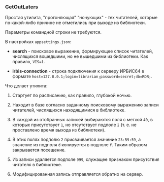 ﻿### GetOutLaters

Простая утилита, "прогоняющая" "ночующих" - тех читателей, которые по какой-либо причине не отметились при выходе из библиотеки.

Параметры командной строки не требуются.

В настройках `appsettings.json`:

* **search** - поисковое выражение, формирующее список читателей, числящихся вошедшими, но не вышедшими из библиотеки. Как правило, `VIS=1`.

* **irbis-connection** - строка подключения к серверу ИРБИС64 в формате `host=127.0.0.1;login=librarian;password=secret;db=RDR;`.

Что делает утилита:

1. Стартует по расписанию, как правило, глубокой ночью.

2. Находит в базе согласно заданному поисковому выражению записи читателей, числящихся находящимися в библиотеке.

3. В каждой из отобранных записей выбираются поля с меткой `40`, в которых присутствует `1`, но отсутствует подполе `2` (т. е. не проставлено время выхода из библиотеки).

4. В этих полях подполю `2` присваивается значение `23:59:59`, а значение из подполя `d` копируется в подполе `f`. Таким образом закрывается посещение.

5. Из записи удаляется подполе `999`, служащее признаком присутствия читателя в библиотеке.

6. Модифицированная запись отправляется обратно на сервер.
